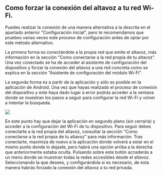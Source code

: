 ## Como forzar la conexión del altavoz a tu red Wi-Fi.

Puedes realizar la conexión de una manera alternativa a la descrita en el apartado anterior "Configuración inicial", pero te recomendamos que pruebes varias veces este proceso de configuración antes de optar por este método alternativo.

La primera forma es conectándote a la propia red que emite el altavoz, más información en la sección "Como conectarse a la red propia de tu altavoz". Una vez conectado se ha de acceder al asistente de configuración del dispositivo y forzar la conexión del altavoz a una red concreta como se explica en la sección "Asistente de configuración del módulo Wi-Fi".

La segunda forma es a partir de la aplicación y sólo es posible en la aplicación de Android. Una vez que hayas realizado el proceso de conexión del dispositivo y este haya dado lugar a error podrás acceder a la ventana donde se muestran los pasos a seguir para configurar la red Wi-Fi y volver a intentar la búsqueda. 

![](http://static.energysistem.com/images/manuals/42677/56e83021481f5.jpg)

En este punto hay que dejar la aplicación en segundo plano (sin cerrarla) y acceder a la configuración del Wi-Fi de tu dispositivo. Para seguir debes conectarte a la red propia del altavoz, consultar la sección "Como conectarse a la red propia de tu altavoz" para más información. Tras conectarte, maximiza de nuevo a la aplicación donde volverá a estar en el mismo punto donde lo dejaste, pero habrá una opción arriba a la derecha que anteriormente estaba oculta. Pulsando sobre este botón accederás a un menú donde se muestran todas la redes accesibles desde el altavoz. Seleccionando la que desees, y configurándola si es necesario, de esta manera habrás forzado la conexión del altavoz a tu red privada. 
